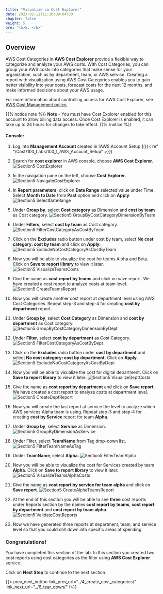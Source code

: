 ```yaml
---
title: "Visualize in Cost Explorer"
date: 2023-02-12T11:16:09-04:00
chapter: false
weight: 5
pre: "<b>5. </b>"
---
```


## Overview

AWS Cost Categories in **AWS Cost Explorer** provide a flexible way to categorize and analyze your AWS costs. With Cost Categories, you can group your AWS costs into categories that make sense for your organization, such as by department, team, or AWS service. Creating a report with visualization using AWS Cost Categories enables you to gain better visibility into your costs, forecast costs for the next 12 months, and make informed decisions about your AWS usage.

For more information about controlling access for AWS Cost Explorer, see [AWS Cost Management policy.](https://docs.aws.amazon.com/cost-management/latest/userguide/billing-example-policies.html)


{{% notice note %}}
**Note** - You must have Cost Explorer enabled for this account to allow billing data access. Once Cost Explorer is enabled, it can take up to 24 hours for changes to take effect.
{{% /notice %}}

#### Console:

1. Log into **Management Account** created in [AWS Account Setup.]({{< ref "/Cost/100_Labs/100_1_AWS_Account_Setup" >}})

2. Search for **cost explorer** in AWS console, choose **AWS Cost Explorer**.
 ![Section5 CostExplorer](/Cost/200_Cost_Category/Images/section5/costExplorer.png)

3. In the navigation pane on the left, choose **Cost Explorer**.
 ![Section5 NavigateCostExplorer](/Cost/200_Cost_Category/Images/section5/navigateCostExplorer.png)

4. In **Report parameters**, click on **Date Range** selected value under Time. Select **Month to Date** from **Past** option and click on **Apply**.
 ![Section5 SelectDateRange](/Cost/200_Cost_Category/Images/section5/costAndUsageMonthToDate.png)

5. Under **Group by**, select **Cost category** as Dimension and **cost by team** as Cost category.
 ![Section5 GroupByCostCategoryDimensionByTeam](/Cost/200_Cost_Category/Images/section5/groupByCostCategoryDimensionByTeam.png)

6. Under **Filters**, select **cost by team** as Cost category.
 ![Section5 FilterCostCategoryAsCostByTeam](/Cost/200_Cost_Category/Images/section5/filterCostCategoryAsCostByTeam.png)

7. Click on the **Excludes** radio button under cost by team, select **No
    cost category: cost by team** and click on **Apply**.
 ![Section5 ExcludeNoCostCategoryAsCostByTeam](/Cost/200_Cost_Category/Images/section5/excludeNoCostCategoryAsCostByTeam.png)

8. Now you will be able to visualize the cost for teams Alpha and Beta.
    Click on **Save to report library** to view it later.
 ![Section5 VisualizeTeamsCosts](/Cost/200_Cost_Category/Images/section5/visualizeTeamsCosts.png)

9. Give the name as **cost report by teams** and click on save report. We have created a cost report to analyze costs at team level. 
 ![Section5 CreateTeamsReport](/Cost/200_Cost_Category/Images/section5/createTeamsReport.png)

10. Now you will create another cost report at department level using AWS Cost Categories. Repeat step-3 and step-4 for creating **cost by department** report.

11. Under **Group by**, select **Cost Category** as Dimension and **cost by department** as Cost category.
 ![Section5 GroupByCostCategoryDimensionByDept](/Cost/200_Cost_Category/Images/section5/groupByCostCategoryDimensionByDept.png)

12. Under **Filter**, select **cost by department** as Cost Category.
 ![Section5 FilterCostCategoryAsCostByDept](/Cost/200_Cost_Category/Images/section5/filterCostCategoryAsCostByDept.png)

13. Click on the **Excludes** radio button under **cost by department** and select **No cost category: cost by department**. Click on **Apply**.
 ![Section5 ExcludeNoCostCategoryAsCostByDept](/Cost/200_Cost_Category/Images/section5/excludeNoCostCategoryAsCostByDept.png)

14. Now you will be able to visualize the cost for digital department.
    Click on **Save to report library** to view it later.
 ![Section5 VisualizeDeptCosts](/Cost/200_Cost_Category/Images/section5/visualizeDeptCosts.png)

15. Give the name as **cost report by department** and click on **Save report**. We have created a cost report to analyze costs at department level. 
 ![Section5 CreateDeptReport](/Cost/200_Cost_Category/Images/section5/createDeptReport.png)

16. Now you will create the last report at service the level to analyze which AWS services Alpha team is using. Repeat step-3 and step-4 for creating **cost by Service** report for team **Alpha**.

17. Under **Group by**, select **Service** as Dimension.
 ![Section5 GroupByDimensionAsService](/Cost/200_Cost_Category/Images/section5/groupByDimensionAsService.png)

18. Under Filter, select **TeamName** from Tag drop-down list.
 ![Section5 FilterTeamNameAsTag](/Cost/200_Cost_Category/Images/section5/filterTeamNameAsTag.png)

19. Under **TeamName**, select **Alpha**.
 ![Section5 FilterTeamAlpha](/Cost/200_Cost_Category/Images/section5/filterTeamAlpha.png)

20. Now you will be able to visualize the cost for Services created by
    team **Alpha**. Click on **Save to report library** to view it later.
 ![Section5 VisualizeTeamsAlphaCosts](/Cost/200_Cost_Category/Images/section5/visualizeTeamsAlphaCosts.png)

21. Give the name as **cost report by service for team alpha** and click on **Save report**.
 ![Section5 CreateAlphaTeamsReport](/Cost/200_Cost_Category/Images/section5/createAlphaTeamsReport.png)

22. At the end of this section you will be able to see **three** cost
    reports under Reports section by the names **cost report by teams**,
    **cost report by department** and **cost report by team alpha**.
 ![Section5 ValidateCostReports](/Cost/200_Cost_Category/Images/section5/validateCostReports.png)

24. Now we have generated three reports at department, team, and service level so that you could drill down into specific areas of spending. 

### Congratulations!

You have completed this section of the lab. In this section you created
two cost reports using cost categories as the filter using **AWS Cost Explorer** service.

Click on **Next Step** to continue to the next section.

{{< prev_next_button link_prev_url="../4_create_cost_categories/" link_next_url="../6_tear_down/" />}}

